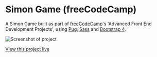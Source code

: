 # Simon Game (freeCodeCamp)
A Simon Game built as part of [freeCodeCamp](https://www.freecodecamp.com)'s 'Advanced Front End Development Projects', using [Pug](https://github.com/pugjs/pug), [Sass](https://github.com/sass/libsass) and [Bootstrap 4](https://github.com/twbs/bootstrap).

![Screenshot of project](https://danielbaars.github.io/fcc-simon-game/screenshot.png)

[View this project live](https://danielbaars.github.io/fcc-simon-game/)